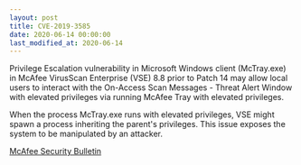 ```yaml
---
layout: post
title: CVE-2019-3585
date: 2020-06-14 00:00:00
last_modified_at: 2020-06-14
---
```


Privilege Escalation vulnerability in Microsoft Windows client (McTray.exe) in McAfee VirusScan Enterprise (VSE) 8.8 prior to Patch 14 may allow local users to interact with the On-Access Scan Messages - Threat Alert Window with elevated privileges via running McAfee Tray with elevated privileges.

When the process McTray.exe runs with elevated privileges, VSE might spawn a process inheriting the parent's privileges. This issue exposes the system to be manipulated by an attacker.

[McAfee Security Bulletin](https://kc.mcafee.com/corporate/index?page=content&id=SB10302&showDraft=true)
